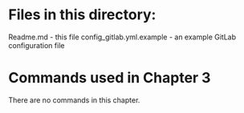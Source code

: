 # Files in this directory:
Readme.md - this file 
config_gitlab.yml.example - an example GitLab configuration file

# Commands used in Chapter 3

 There are no commands in this chapter.

